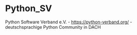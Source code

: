 # Python_SV
Python Software Verband e.V. - https://python-verband.org/ - deutschsprachige Python Community in DACH  
